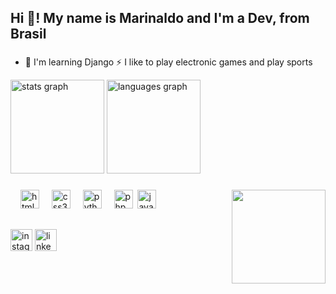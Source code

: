 <h2 align="left">Hi 👋! My name is Marinaldo and I'm a Dev, from Brasil</h2>

###

- 🌱 I'm learning Django ⚡ I like to play electronic games and play sports

<div align="left">
  <img src="https://github-readme-stats.vercel.app/api?username=Marinaldo-Neto&hide_title=false&hide_rank=false&show_icons=true&include_all_commits=true&count_private=true&disable_animations=false&theme=tokyonight&locale=en&hide_border=false" height="150" alt="stats graph"  />
  <img src="https://github-readme-stats.vercel.app/api/top-langs?username=marinaldo-neto&locale=en&hide_title=false&layout=compact&card_width=320&langs_count=5&theme=tokyonight&hide_border=false" height="150" alt="languages graph"  />
</div>

###

<img align="right" height="150" src="https://media.giphy.com/media/uhkgRdrMSnqDBofJru/giphy.gif?cid=ecf05e478qbh9wxh61j2vkh7frz3pu70v5faqu75q9xwmqhu&ep=v1_gifs_search&rid=giphy.gif&ct=g"  />

###

<div align="left">
  <img width="12" />
  <img src="https://cdn.jsdelivr.net/gh/devicons/devicon/icons/html5/html5-original.svg" height="30" alt="html5 logo"  />
  <img width="12" />
  <img src="https://cdn.jsdelivr.net/gh/devicons/devicon/icons/css3/css3-original.svg" height="30" alt="css3 logo"  />
  <img width="12" />
  <img src="https://cdn.jsdelivr.net/gh/devicons/devicon/icons/python/python-original.svg" height="30" alt="python logo"  />
  <img width="12" />
  <img src="https://cdn.jsdelivr.net/gh/devicons/devicon@latest/icons/php/php-original.svg" height="30" alt="php logo" />
  <img widht="12" />
  <img src="https://cdn.jsdelivr.net/gh/devicons/devicon@latest/icons/java/java-original.svg" height="30" alt="java logo" />
</div>

##

<div align="left">
  <a href="https://www.instagram.com/marinaldo.neto"><img src="https://img.shields.io/static/v1?message=Instagram&logo=instagram&label=&color=E4405F&logoColor=white&labelColor=&style=for-the-badge" height="35" alt="instagram logo" /></a>
  <a href="https://www.linkedin.com/in/marinaldo-neto"><img src="https://img.shields.io/static/v1?message=LinkedIn&logo=linkedin&label=&color=0077B5&logoColor=white&labelColor=&style=for-the-badge" height="35" alt="linkedin logo" /></a>
</div>

###
